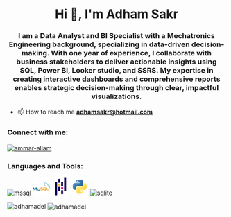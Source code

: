 <h1 align="center">Hi 👋, I'm Adham Sakr</h1>
<h3 align="center">I am a Data Analyst and BI Specialist with a Mechatronics Engineering background, specializing in data-driven decision-making. With one year of experience, I collaborate with business stakeholders to deliver actionable insights using SQL, Power BI, Looker studio, and SSRS. My expertise in creating interactive dashboards and comprehensive reports enables strategic decision-making through clear, impactful visualizations.</h3>

- 📫 How to reach me **adhamsakr@hotmail.com**

<h3 align="left">Connect with me:</h3>
<p align="left">
<a href="https://www.linkedin.com/in/adhamsakr" target="blank"><img align="center" src="https://raw.githubusercontent.com/rahuldkjain/github-profile-readme-generator/master/src/images/icons/Social/linked-in-alt.svg" alt="ammar-allam" height="30" width="40" /></a>
</p>

<h3 align="left">Languages and Tools:</h3>
<p align="left"> <a href="https://www.microsoft.com/en-us/sql-server" target="_blank" rel="noreferrer"> <img src="https://www.svgrepo.com/show/303229/microsoft-sql-server-logo.svg" alt="mssql" width="40" height="40"/> </a> <a href="https://www.mysql.com/" target="_blank" rel="noreferrer"> <img src="https://raw.githubusercontent.com/devicons/devicon/master/icons/mysql/mysql-original-wordmark.svg" alt="mysql" width="40" height="40"/> </a> <a href="https://pandas.pydata.org/" target="_blank" rel="noreferrer"> <img src="https://raw.githubusercontent.com/devicons/devicon/2ae2a900d2f041da66e950e4d48052658d850630/icons/pandas/pandas-original.svg" alt="pandas" width="40" height="40"/> </a> <a href="https://www.python.org" target="_blank" rel="noreferrer"> <img src="https://raw.githubusercontent.com/devicons/devicon/master/icons/python/python-original.svg" alt="python" width="40" height="40"/> </a> <a href="https://www.sqlite.org/" target="_blank" rel="noreferrer"> <img src="https://www.vectorlogo.zone/logos/sqlite/sqlite-icon.svg" alt="sqlite" width="40" height="40"/> </a> </p>

<p><img align="left" src="https://github-readme-stats.vercel.app/api/top-langs?username=adhamadel&show_icons=true&locale=en&layout=compact" alt="adhamadel" /></p>

<p>&nbsp;<img align="center" src="https://github-readme-stats.vercel.app/api?username=adhamadel&show_icons=true&locale=en" alt="adhamadel" /></p>
